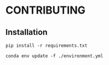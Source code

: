 # CONTRIBUTING

## Installation

`pip install -r requirements.txt`


`conda env update -f ./environment.yml`
